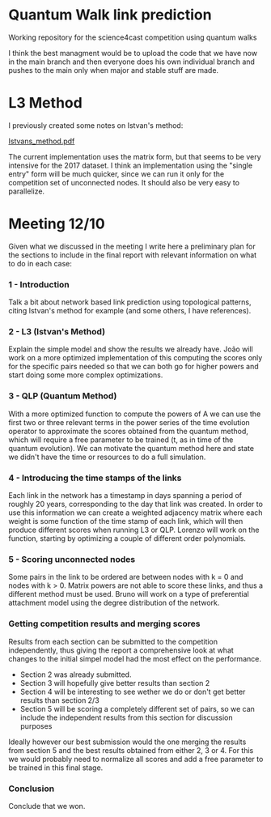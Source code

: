 # Quantum Walk link prediction
Working repository for the science4cast competition using quantum walks

I think the best managment would be to upload the code that we have now in the main branch and then everyone does his own individual branch and pushes to the main only when major and stable stuff are made.

# L3 Method

I previously created some notes on Istvan's method:

[Istvans_method.pdf](https://github.com/Buffoni/quantum-link-prediction/files/7268290/Istvans_method.pdf)

The current implementation uses the matrix form, but that seems to be very intensive for the 2017 dataset. I think an implementation using the "single entry" form will be much quicker, since we can run it only for the competition set of unconnected nodes. It should also be very easy to parallelize.

# Meeting 12/10

Given what we discussed in the meeting I write here a preliminary plan for the sections to include in the final report with relevant information on what to do in each case:

### 1 - Introduction

Talk a bit about network based link prediction using topological patterns, citing Istvan's method for example (and some others, I have references).

### 2 - L3 (Istvan's Method)

Explain the simple model and show the results we already have. João will work on a more optimized implementation of this computing the scores only for the specific pairs needed so that we can both go for higher powers and start doing some more complex optimizations.

### 3 - QLP (Quantum Method)

With a more optimized function to compute the powers of A we can use the first two or three relevant terms in the power series of the time evolution operator to approximate the scores obtained from the quantum method, which will require a free parameter to be trained (t, as in time of the quantum evolution). We can motivate the quantum method here and state we didn't have the time or resources to do a full simulation.

### 4 - Introducing the time stamps of the links

Each link in the network has a timestamp in days spanning a period of roughly 20 years, corresponding to the day that link was created. In order to use this information we can create a weighted adjacency matrix where each weight is some function of the time stamp of each link, which will then produce different scores when running L3 or QLP. Lorenzo will work on the function, starting by optimizing a couple of different order polynomials.

### 5 - Scoring unconnected nodes

Some pairs in the link to be ordered are between nodes with k = 0 and nodes with k > 0. Matrix powers are not able to score these links, and thus a different method must be used. Bruno will work on a type of preferential attachment model using the degree distribution of the network.

### Getting competition results and merging scores

Results from each section can be submitted to the competition independently, thus giving the report a comprehensive look at what changes to the initial simpel model had the most effect on the performance.
- Section 2 was already submitted.
- Section 3 will hopefully give better results than section 2
- Section 4 will be interesting to see wether we do or don't get better results than section 2/3
- Section 5 will be scoring a completely different set of pairs, so we can include the independent results from this section for discussion purposes

Ideally however our best submission would the one merging the results from section 5 and the best results obtained from either 2, 3 or 4. For this we would probably need to normalize all scores and add a free parameter to be trained in this final stage.

### Conclusion

Conclude that we won.
